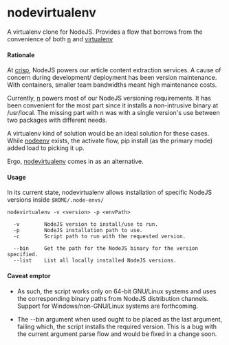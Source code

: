 # nodevirtualenv

A virtualenv clone for NodeJS. Provides a flow that borrows from the convenience of both [n](https://github.com/tj/n) and [virtualenv](https://github.com/pypa/virtualenv)

#### Rationale

At [crisp](https://getcrisp.news), NodeJS powers our article content extraction services. A cause of concern during development/ deployment has been version maintenance. With containers, smaller team bandwidths meant high maintenance costs.

Currently, [n](https://github.com/tj/n) powers most of our NodeJS versioning requirements. It has been convenient for the most part since it installs a non-intrusive binary at /usr/local. The missing part with n was with a single version's use between two packages with different needs.

A virtualenv kind of solution would be an ideal solution for these cases. While [nodeenv](https://github.com/ekalinin/nodeenv) exists, the activate flow, pip install (as the primary mode) added load to picking it up.

Ergo, [nodevirtualenv](https://github.com/techiev2/nodevirtualenv) comes in as an alternative.



#### Usage

In its current state, nodevirtualenv allows installation of specific NodeJS versions inside ```$HOME/.node-envs/```

>>>
	nodevirtualenv -v <version> -p <envPath>

	  -v        NodeJS version to install/use to run.
	  -p        NodeJS installation path to use.
	  -c        Script path to run with the requested version.

	  --bin     Get the path for the NodeJS binary for the version specified.
	  --list    List all locally installed NodeJS versions.



#### Caveat emptor

* As such, the script works only on 64-bit GNU/Linux systems and uses the corresponding binary paths from NodeJS distribution channels. Support for Windows/non-GNU/Linux systems are forthcoming.

* The --bin argument when used ought to be placed as the last argument, failing which, the script installs the required version. This is a bug with the current argument parse flow and would be fixed in a change soon.
